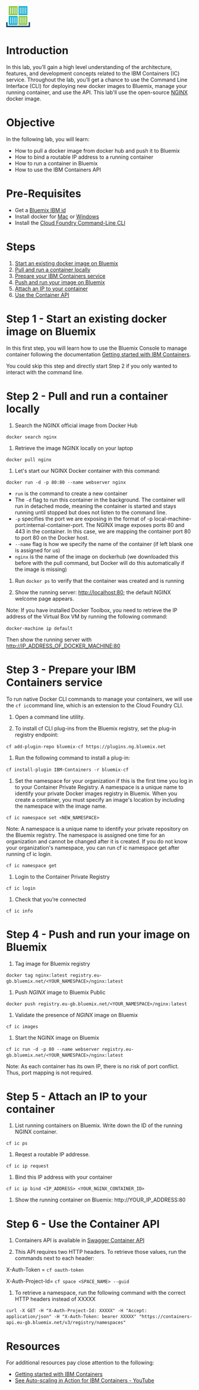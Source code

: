 ![](./images/container_icon64x64.png)
# Introduction

In this lab, you’ll gain a high level understanding of the architecture, features, and development concepts related to the IBM Containers (IC) service. Throughout the lab, you’ll get a chance to use the Command Line Interface (CLI) for deploying new docker images to Bluemix, manage your running container, and use the API. This lab'll use the open-source [NGINX](https://www.nginx.com/) docker image.


# Objective

In the following lab, you will learn:

+ How to pull a docker image from docker hub and push it to Bluemix
+ How to bind a routable IP address to a running container
+ How to run a container in Bluemix
+ How to use the IBM Containers API


# Pre-Requisites

+ Get a [Bluemix IBM id](https://bluemix.net)
+ Install docker for [Mac](https://docs.docker.com/engine/installation/mac/) or [Windows](https://docs.docker.com/engine/installation/windows/)
+ Install the [Cloud Foundry Command-Line CLI](https://github.com/cloudfoundry/cli/releases)


# Steps

1. [Start an existing docker image on Bluemix](#step-1---start-an-existing-docker-image-on-bluemix)
2. [Pull and run a container locally](#step-2---pull-and-run-a-container-locally)
3. [Prepare your IBM Containers service](#step-3---prepare-your-ibm-containers-service)
4. [Push and run your image on Bluemix](#step-4---push-and-run-your-image-on-bluemix)
5. [Attach an IP to your container](#step-4---attach-an-ip-to-your-container)
6. [Use the Container API](#step-4---use-the-container-api)


# Step 1 - Start an existing docker image on Bluemix

In this first step, you will learn how to use the Bluemix Console to manage container following the documentation [Getting started with IBM Containers](https://console.ng.bluemix.net/docs/containers/container_index.html).

You could skip this step and directly start Step 2 if you only wanted to interact with the command line.


# Step 2 - Pull and run a container locally

1. Search the NGINX official image from Docker Hub
  ```
  docker search nginx
  ```

1. Retrieve the image NGINX locally on your laptop
  ```
  docker pull nginx
  ```

1. Let's start our NGINX Docker container with this command:
  ```
  docker run -d -p 80:80 --name webserver nginx
  ```
  
  + ```run``` is the command to create a new container
  + The ```-d``` flag to run this container in the background. The container will run in detached mode, meaning the container is started and stays running until stopped but does not listen to the command line.
  + ```-p``` specifies the port we are exposing in the format of -p local-machine-port:internal-container-port. The NGINX image exposes ports 80 and 443 in the container. In this case, we are mapping the container port 80 to port 80 on the Docker host.
  + ```--name``` flag is how we specify the name of the container (if left blank one is assigned for us)
  + ```nginx``` is the name of the image on dockerhub (we downloaded this before with the pull command, but Docker will do this automatically if the image is missing)

1. Run ```docker ps``` to verify that the container was created and is running

1. Show the running server: [http://localhost:80](http://localhost:80); the default NGINX welcome page appears.

  Note: If you have installed Docker Toolbox, you need to retrieve the IP address of the Virtual Box VM by running the following command:

  ```docker-machine ip default```

  Then show the running server with [http://IP_ADDRESS_OF_DOCKER_MACHINE:80](http://IP_ADDRESS_OF_DOCKER_MACHINE:80)


# Step 3 - Prepare your IBM Containers service

To run native Docker CLI commands to manage your containers, we will use the ```cf ic```command line, which is an extension to the Cloud Foundry CLI.

1. Open a command line utility.

1. To install cf CLI plug-ins from the Bluemix registry, set the plug-in registry endpoint:
  
  ```cf add-plugin-repo bluemix-cf https://plugins.ng.bluemix.net```

1. Run the following command to install a plug-in:
  
  ```cf install-plugin IBM-Containers -r bluemix-cf```

1. Set the namespace for your organization if this is the first time you log in to your Container Private Registry. A namespace is a unique name to identify your private Docker images registry in Bluemix. When you create a container, you must specify an image's location by including the namespace with the image name.

  ```
  cf ic namespace set <NEW_NAMESPACE>
  ```
  
  Note: A namespace is a unique name to identify your private repository on the Bluemix registry. The namespace is assigned one time for an organization and cannot be changed after it is created. If you do not know your organization's namespace, you can run cf ic namespace get after running cf ic login.
  ```
  cf ic namespace get
  ```
  
1. Login to the Container Private Registry
  ```
  cf ic login
  ```

1. Check that you’re connected
  ```
  cf ic info
  ```


# Step 4 - Push and run your image on Bluemix
  
1. Tag image for Bluemix registry
  ```
  docker tag nginx:latest registry.eu-gb.bluemix.net/<YOUR_NAMESPACE>/nginx:latest
  ```
 
1. Push ​*NGINX*​ image to Bluemix Public
  ```
  docker push registry.eu-gb.bluemix.net/<YOUR_NAMESPACE>/nginx:latest
  ```

1. Validate the presence of ​*NGINX*​ image on Bluemix
  ```
  cf ic images
  ```

1. Start the NGINX image on Bluemix
  ```
  cf ic run -d -p 80 --name webserver registry.eu-gb.bluemix.net/<YOUR_NAMESPACE>/nginx:latest
  ```

  Note: As each container has its own IP, there is no risk of port conflict. Thus, port mapping is not required.

# Step 5 - Attach an IP to your container

1. List running containers on Bluemix. Write down the ID of the running NGINX container.
  ```
  cf ic ps
  ```
  
1. Reqest a routable IP addresse.
  ```
  cf ic ip request
  ```

1. Bind this IP address with your container
  ```
  cf ic ip bind <IP_ADDRESS> <YOUR_NGINX_CONTAINER_ID>
  ```

1. Show the running container on Bluemix: http://YOUR_IP_ADDRESS:80


# Step 6 - Use the Container API

1. Containers API is available in [Swagger Container API](http://ccsapi-doc.mybluemix.net) 

1. This API requires two HTTP headers. To retrieve those values, run the commands next to each header:

  X-Auth-Token     = ```cf oauth-token```
  
  X-Auth-Project-Id= ```cf space <SPACE_NAME> --guid```

1. To retrieve a namespace, run the following command with the correct HTTP headers instead of XXXXX
  ```
  curl -X GET -H "X-Auth-Project-Id: XXXXX" -H "Accept: application/json" -H "X-Auth-Token: bearer XXXXX" "https://containers-api.eu-gb.bluemix.net/v3/registry/namespaces"
  ```


# Resources

For additional resources pay close attention to the following:

- [Getting started with IBM Containers](https://console.ng.bluemix.net/docs/containers/container_index.html)
- [See Auto-scaling in Action for IBM Containers - YouTube](https://www.youtube.com/watch?v=MFs-pSr2gsw)
